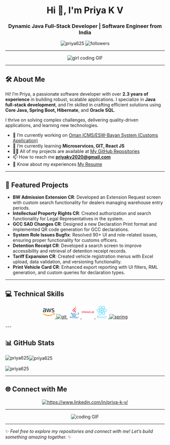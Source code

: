 <h1 align="center">Hi 👋, I'm Priya K V</h1>
<h3 align="center">Dynamic Java Full-Stack Developer | Software Engineer from India</h3>

<p align="center">
  <img src="https://komarev.com/ghpvc/?username=priya625&label=Profile%20views&color=0e75b6&style=flat" alt="priya625" />
  <img src="https://img.shields.io/github/followers/priya625?label=Followers" alt="followers" />
</p>

---

<p align="center">
  <img src="https://media.giphy.com/media/LMcB8XospGZO8UQq87/giphy.gif" width="500" alt="girl coding GIF" />
</p>

---

## 🛠️ About Me

Hi! I’m Priya, a passionate software developer with over **2.3 years of experience** in building robust, scalable applications. I specialize in **Java full-stack development**, and I’m skilled in crafting efficient solutions using **Core Java, Spring Boot, Hibernate**, and **Oracle SQL**.

I thrive on solving complex challenges, delivering quality-driven applications, and learning new technologies.

- 🔭 I’m currently working on [Oman ICMS/ESW-Bayan System (Customs Application)](https://www.customs.gov.om/dgcportal/web/dgc/home)
- 🌱 I’m currently learning **Microservices, GIT, React JS**
- 👨‍💻 All of my projects are available at [My GitHub Repositories](https://github.com/Priya625)
- 📫 How to reach me **priyakv2020@gmail.com**
- 📄 Know about my experiences [My Resume](https://drive.google.com/file/d/1E16XwwGZRy6YzUWO9NSwGVBrB0nU0UJa/view?usp=sharing)

---

## 🌟 Featured Projects

- **BW Admission Extension CR**: Developed an Extension Request screen with custom search functionality for dealers managing warehouse entry periods.  
- **Intellectual Property Rights CR**: Created authorization and search functionality for Legal Representatives in the system.  
- **GCC SAD Changes CR**: Designed a new Declaration Print format and implemented QR code generation for GCC declarations.  
- **System Role Issues Bugfix**: Resolved 90+ UI and role-related issues, ensuring proper functionality for customs officers.  
- **Detention Receipt CR**: Developed a search screen to improve accessibility and retrieval of detention receipt records.  
- **Tariff Expansion CR**: Created vehicle registration menus with Excel upload, data validation, and versioning functionality.  
- **Print Vehicle Card CR**: Enhanced export reporting with UI filters, RML generation, and custom queries for declaration types.

---

## 💻 Technical Skills

<p align="center">
  <a href="https://aws.amazon.com" target="_blank" rel="noreferrer"> <img src="https://raw.githubusercontent.com/devicons/devicon/master/icons/amazonwebservices/amazonwebservices-original-wordmark.svg" alt="aws" width="40" height="40"/> </a>
  <a href="https://git-scm.com/" target="_blank" rel="noreferrer"> <img src="https://www.vectorlogo.zone/logos/git-scm/git-scm-icon.svg" alt="git" width="40" height="40"/> </a>
  <a href="https://www.java.com" target="_blank" rel="noreferrer"> <img src="https://raw.githubusercontent.com/devicons/devicon/master/icons/java/java-original.svg" alt="java" width="40" height="40"/> </a>
  <a href="https://www.oracle.com/" target="_blank" rel="noreferrer"> <img src="https://raw.githubusercontent.com/devicons/devicon/master/icons/oracle/oracle-original.svg" alt="oracle" width="40" height="40"/> </a>
  <a href="https://reactjs.org/" target="_blank" rel="noreferrer"> <img src="https://raw.githubusercontent.com/devicons/devicon/master/icons/react/react-original-wordmark.svg" alt="react" width="40" height="40"/> </a>
  <a href="https://spring.io/" target="_blank" rel="noreferrer"> <img src="https://www.vectorlogo.zone/logos/springio/springio-icon.svg" alt="spring" width="40" height="40"/> </a>
</p>
---

## 📊 GitHub Stats

<p>
  <img align="left" src="https://github-readme-stats.vercel.app/api/top-langs?username=priya625&show_icons=true&locale=en&layout=compact" alt="priya625" />
</p>

<p>
  <img align="center" src="https://github-readme-stats.vercel.app/api?username=priya625&show_icons=true&locale=en" alt="priya625" />
</p>

<p>
  <img align="center" src="https://github-readme-streak-stats.herokuapp.com/?user=priya625&" alt="priya625" />
</p>

---

## 🌐 Connect with Me

<p align="center">
  <a href="https://linkedin.com/in/https://www.linkedin.com/in/priya-k-v/" target="blank">
    <img align="center" src="https://raw.githubusercontent.com/rahuldkjain/github-profile-readme-generator/master/src/images/icons/Social/linked-in-alt.svg" alt="https://www.linkedin.com/in/priya-k-v/" height="30" width="40" />
  </a>
</p>

---

<p align="center">
  <img src="https://media.giphy.com/media/SWoSkN6DxTszqIKEqv/giphy.gif" width="300" alt="coding GIF" />
</p>

---

✨ *Feel free to explore my repositories and connect with me! Let’s build something amazing together.* ✨
